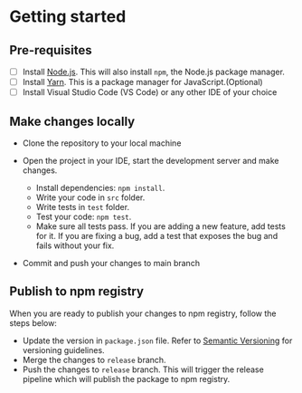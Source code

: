 # Getting started

## Pre-requisites

- [ ] Install [Node.js](https://nodejs.org/en/download/). This will also install `npm`, the Node.js package manager.
- [ ] Install [Yarn](https://yarnpkg.com/en/docs/install). This is a package manager for JavaScript.(Optional)
- [ ] Install Visual Studio Code (VS Code) or any other IDE of your choice

## Make changes locally

- Clone the repository to your local machine
- Open the project in your IDE, start the development server and make changes.

  - Install dependencies: `npm install`.
  - Write your code in `src` folder.
  - Write tests in `test` folder.
  - Test your code: `npm test`.
  - Make sure all tests pass. If you are adding a new feature, add tests for it. If you are fixing a bug, add a test that exposes the bug and fails without your fix.

- Commit and push your changes to main branch

## Publish to npm registry

When you are ready to publish your changes to npm registry, follow the steps below:

- Update the version in `package.json` file. Refer to [Semantic Versioning](https://semver.org/) for versioning guidelines.
- Merge the changes to `release` branch.
- Push the changes to `release` branch. This will trigger the release pipeline which will publish the package to npm registry.
